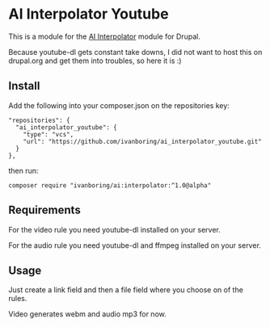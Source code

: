 # AI Interpolator Youtube
This is a module for the [AI Interpolator](https://www.drupal.org/project/ai_interpolator) module for Drupal.

Because youtube-dl gets constant take downs, I did not want to host this on drupal.org and get them into troubles, so here it is :)

## Install
Add the following into your composer.json on the repositories key:

```
"repositories": {
  "ai_interpolator_youtube": {
    "type": "vcs",
    "url": "https://github.com/ivanboring/ai_interpolator_youtube.git"
  }
},
```

then run:

`composer require "ivanboring/ai:interpolator:^1.0@alpha"`

## Requirements
For the video rule you need youtube-dl installed on your server.

For the audio rule you need youtube-dl and ffmpeg installed on your server.

## Usage
Just create a link field and then a file field where you choose on of the rules.

Video generates webm and audio mp3 for now.
